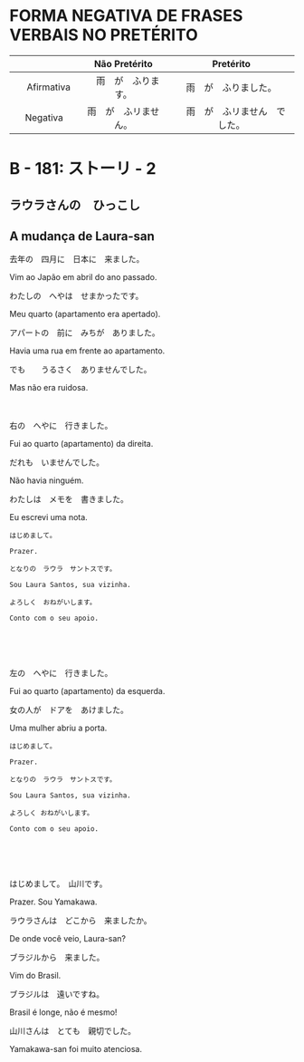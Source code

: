 # FORMA NEGATIVA DE FRASES VERBAIS NO PRETÉRITO

| | Não Pretérito | Pretérito |
|:---:|:----------:|:-------:|
|　Afirmativa　|　雨　が　ふります。 | 雨　が　ふりました。|
| Negativa | 雨　が　ふリません。|　雨　が　ふリません　でした。 | 






# B - 181: ストーリ - 2
## ラウラさんの　ひっこし
## A mudança de Laura-san

去年の　四月に　日本に　来ました。

Vim ao Japão em abril do ano passado.

わたしの　へやは　せまかったです。

Meu quarto (apartamento era apertado).

アパートの　前に　みちが　ありました。

Havia uma rua em frente ao apartamento.

でも　　うるさく　ありませんでした。

Mas não era ruidosa.
<br><br><br>



右の　へやに　行きました。

Fui ao quarto (apartamento) da direita.

だれも　いませんでした。

Não havia ninguém.

わたしは　メモを　書きました。

Eu escrevi uma nota.

    はじめまして。

    Prazer.

    となりの　ラウラ　サントスです。

    Sou Laura Santos, sua vizinha.

    よろしく　おねがいします。

    Conto com o seu apoio.
<br><br><br>



左の　へやに　行きました。

Fui ao quarto (apartamento) da esquerda.

女の人が　ドアを　あけました。

Uma mulher abriu a porta.

    はじめまして。

    Prazer.

    となりの　ラウラ　サントスです。

    Sou Laura Santos, sua vizinha.

    よろしく おねがいします。
    
    Conto com o seu apoio.
<br><br><br>



はじめまして。　山川です。

Prazer. Sou Yamakawa.

ラウラさんは　どこから　来ましたか。

De onde você veio, Laura-san?

ブラジルから　来ました。

Vim do Brasil.

ブラジルは　遠いですね。

Brasil é longe, não é mesmo!

山川さんは　とても　親切でした。

Yamakawa-san foi muito atenciosa.